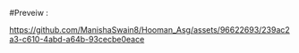 #Preveiw :

https://github.com/ManishaSwain8/Hooman_Asg/assets/96622693/239ac2a3-c610-4abd-a64b-93cecbe0eace

